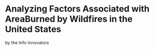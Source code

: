 # Analyzing Factors Associated with AreaBurned by Wildfires in the United States
by the Info Innovators

